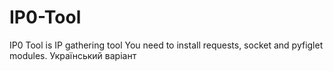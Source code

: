 # IP0-Tool
IP0 Tool is IP gathering tool
You need to install requests, socket and pyfiglet modules.
Український варіант
